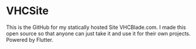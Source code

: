 # VHCSite

This is the GitHub for my statically hosted Site VHCBlade.com. I made this open source so that anyone can just take it and use it for their own projects. Powered by Flutter.